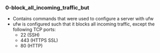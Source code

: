 ### 0-block_all_incoming_traffic_but
- Contains commands that were used to configure a server with ufw
- ufw is configured such that it blocks all incoming traffic, except the
  following TCP ports:
  	- 22 (SSH)
	- 443 (HTTPS SSL)
	- 80 (HTTP)
